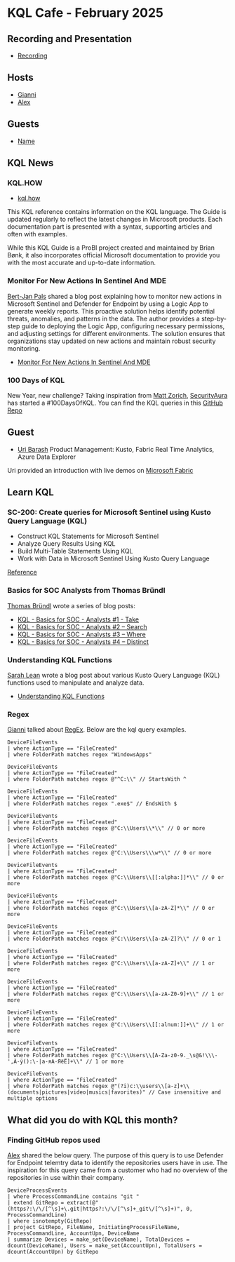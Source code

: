 # KQL Cafe - February 2025

## Recording and Presentation

- [Recording]()

## Hosts

- [Gianni](https://twitter.com/castello_johnny)
- [Alex](https://twitter.com/alexverboon)

## Guests

- [Name](http://example.url)

## KQL News

### KQL.HOW

- [kql.how](https://kql.how/)

This KQL reference contains information on the KQL language. The Guide is updated regularly to reflect the latest changes in Microsoft products. Each documentation part is presented with a syntax, supporting articles and often with examples.

While this KQL Guide is a ProBI project created and maintained by Brian Bønk, it also incorporates official Microsoft documentation to provide you with the most accurate and up-to-date information.

### Monitor For New Actions In Sentinel And MDE

[Bert-Jan Pals](https://www.linkedin.com/in/bert-janpals/) shared a blog post explaining how to monitor new actions in Microsoft Sentinel and Defender for Endpoint by using a Logic App to generate weekly reports. This proactive solution helps identify potential threats, anomalies, and patterns in the data. The author provides a step-by-step guide to deploying the Logic App, configuring necessary permissions, and adjusting settings for different environments. The solution ensures that organizations stay updated on new actions and maintain robust security monitoring.

- [Monitor For New Actions In Sentinel And MDE](https://kqlquery.com/posts/monitor-new-actions/)

### 100 Days of KQL

New Year, new challenge? Taking inspiration from [Matt Zorich](https://x.com/reprise_99), [SecurityAura](https://x.com/SecurityAura) has started
a #100DaysOfKQL. You can find the KQL queries in this [GitHub Repo](https://github.com/SecurityAura/DE-TH-Aura/tree/main/100DaysOfKQL)

## Guest

- [Uri Barash](https://www.linkedin.com/in/uribarash/)
Product Management: Kusto, Fabric Real Time Analytics, Azure Data Explorer

Uri provided an introduction with live demos on [Microsoft Fabric](https://www.microsoft.com/en-us/microsoft-fabric)

## Learn KQL

### SC-200: Create queries for Microsoft Sentinel using Kusto Query Language (KQL)

- Construct KQL Statements for Microsoft Sentinel
- Analyze Query Results Using KQL
- Build Multi-Table Statements Using KQL
- Work with Data in Microsoft Sentinel Using Kusto Query Language

[Reference](https://learn.microsoft.com/en-us/training/paths/sc-200-utilize-kql-for-azure-sentinel/)

### Basics for SOC Analysts from Thomas Bründl

[Thomas Bründl](https://x.com/TBrundl) wrote a series of blog posts:

- [KQL - Basics for SOC - Analysts #1 - Take](https://it-infrastructure.solutions/kql-basics-for-soc-analysts-1-take/)
- [KQL - Basics for SOC - Analysts #2 – Search](https://it-infrastructure.solutions/kql-basics-for-soc-analysts-2-search/)
- [KQL - Basics for SOC - Analysts #3 – Where](https://it-infrastructure.solutions/kql-basics-for-soc-analysts-3-where/)
- [KQL - Basics for SOC - Analysts #4 – Distinct](https://it-infrastructure.solutions/kql-basics-for-soc-analysts-4-distinct/)

### Understanding KQL Functions

[Sarah Lean](https://x.com/techielass?ref=techielass.com) wrote a blog post about various Kusto Query Language (KQL) functions used to manipulate and analyze data.

- [Understanding KQL Functions](https://www.techielass.com/understanding-kql-functions/)

### Regex

[Gianni](https://twitter.com/castello_johnny) talked about [RegEx](https://learn.microsoft.com/en-us/kusto/query/regex?view=microsoft-fabric). Below are the kql query examples.

```kql
DeviceFileEvents
| where ActionType == "FileCreated"
| where FolderPath matches regex "WindowsApps"
```

```kql
DeviceFileEvents
| where ActionType == "FileCreated"
| where FolderPath matches regex @"^C:\\" // StartsWith ^
```

```kql
DeviceFileEvents
| where ActionType == "FileCreated"
| where FolderPath matches regex ".exe$" // EndsWith $ 
```

```kql
DeviceFileEvents
| where ActionType == "FileCreated"
| where FolderPath matches regex @"C:\\Users\\*\\" // 0 or more
```

```kql
DeviceFileEvents
| where ActionType == "FileCreated"
| where FolderPath matches regex @"C:\\Users\\\w*\\" // 0 or more
```

```kql
DeviceFileEvents
| where ActionType == "FileCreated"
| where FolderPath matches regex @"C:\\Users\\[[:alpha:]]*\\" // 0 or more
```

```kql
DeviceFileEvents
| where ActionType == "FileCreated"
| where FolderPath matches regex @"C:\\Users\\[a-zA-Z]*\\" // 0 or more
```

```kql
DeviceFileEvents
| where ActionType == "FileCreated"
| where FolderPath matches regex @"C:\\Users\\[a-zA-Z]?\\" // 0 or 1
```

```kql
DeviceFileEvents
| where ActionType == "FileCreated"
| where FolderPath matches regex @"C:\\Users\\[a-zA-Z]+\\" // 1 or more
```

```kql
DeviceFileEvents
| where ActionType == "FileCreated"
| where FolderPath matches regex @"C:\\Users\\[a-zA-Z0-9]+\\" // 1 or more
```

```kql
DeviceFileEvents
| where ActionType == "FileCreated"
| where FolderPath matches regex @"C:\\Users\\[[:alnum:]]+\\" // 1 or more
```

```kql
DeviceFileEvents
| where ActionType == "FileCreated"
| where FolderPath matches regex @"C:\\Users\\[A-Za-z0-9._\s@&!\\\-',À-ÿ():\-|а-яА-ЯёЁ]+\\" // 1 or more
```

```kql
DeviceFileEvents
| where ActionType == "FileCreated"
| where FolderPath matches regex @"(?i)c:\\users\\[a-z]+\\(documents|pictures|video|musics|favorites)" // Case insensitive and multiple options
```

## What did you do with KQL this month?

### Finding GitHub repos used

[Alex](https://twitter.com/alexverboon) shared the below query. The purpose of this query is to use Defender for Endpoint telemtry data to identify the repositories users have in use.
The inspiration for this query came from a customer who had no overview of the repositories in use within their company.

```kql
DeviceProcessEvents
| where ProcessCommandLine contains "git "
| extend GitRepo = extract(@"(https?:\/\/[^\s]+\.git|https?:\/\/[^\s]+_git\/[^\s]+)", 0, ProcessCommandLine)
| where isnotempty(GitRepo)
| project GitRepo, FileName, InitiatingProcessFileName, ProcessCommandLine, AccountUpn, DeviceName
| summarize Devices = make_set(DeviceName), TotalDevices = dcount(DeviceName), Users = make_set(AccountUpn), TotalUsers = dcount(AccountUpn) by GitRepo
```
